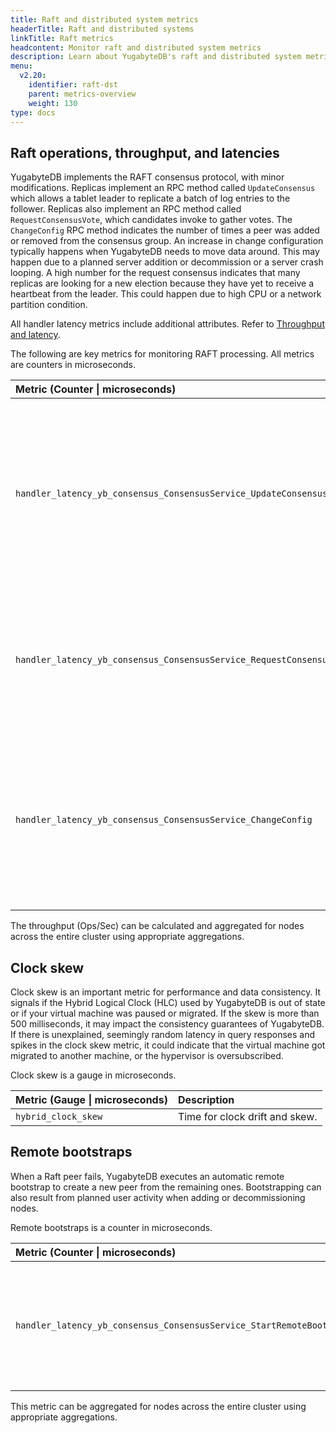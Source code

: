 ```yaml
---
title: Raft and distributed system metrics
headerTitle: Raft and distributed systems
linkTitle: Raft metrics
headcontent: Monitor raft and distributed system metrics
description: Learn about YugabyteDB's raft and distributed system metrics, and how to select and use the metrics.
menu:
  v2.20:
    identifier: raft-dst
    parent: metrics-overview
    weight: 130
type: docs
---
```


## Raft operations, throughput, and latencies

YugabyteDB implements the RAFT consensus protocol, with minor modifications. Replicas implement an RPC method called `UpdateConsensus` which allows a tablet leader to replicate a batch of log entries to the follower. Replicas also implement an RPC method called `RequestConsensusVote`, which candidates invoke to gather votes. The `ChangeConfig` RPC method indicates the number of times a peer was added or removed from the consensus group. An increase in change configuration typically happens when YugabyteDB needs to move data around. This may happen due to a planned server addition or decommission or a server crash looping. A high number for the request consensus indicates that many replicas are looking for a new election because they have yet to receive a heartbeat from the leader. This could happen due to high CPU or a network partition condition.

All handler latency metrics include additional attributes. Refer to [Throughput and latency](../throughput/).

The following are key metrics for monitoring RAFT processing. All metrics are counters in microseconds.

| Metric (Counter \| microseconds) | Description |
| :----- | :--- |
| `handler_latency_yb_consensus_ConsensusService_UpdateConsensus` | Time to replicate a batch of log entries from the leader to the follower. Includes the total count of the RPC method being invoked.
| `handler_latency_yb_consensus_ConsensusService_RequestConsensusVotes` | Time by candidates to gather votes. Includes the total count of the RPC method being invoked.
| `handler_latency_yb_consensus_ConsensusService_ChangeConfig` | Time by candidates to add or remove a peer from the Raft group. Includes the total count of the RPC method being invoked.

<!-- | Metrics | Unit | Type | Description |
| :------ | :--- | :--- | :---------- |
| `handler_latency_yb_consensus_ConsensusService_UpdateConsensus` | microseconds | counter | The time in microseconds to replicate a batch of log entries from the leader to the follower. This metric includes the total count of the RPC method being invoked. |
| `handler_latency_yb_consensus_ConsensusService_RequestConsensusVotes` | microseconds | counter | The time in microseconds by candidates to gather votes. This metric includes the total count of the RPC method being invoked. |
| `handler_latency_yb_consensus_ConsensusService_ChangeConfig` | microseconds | counter | The time in microseconds by candidates to add or remove a peer from the Raft group. This metric includes the total count of the RPC method being invoked. | -->

The throughput (Ops/Sec) can be calculated and aggregated for nodes across the entire cluster using appropriate aggregations.

## Clock skew

Clock skew is an important metric for performance and data consistency. It signals if the Hybrid Logical Clock (HLC) used by YugabyteDB is out of state or if your virtual machine was paused or migrated. If the skew is more than 500 milliseconds, it may impact the consistency guarantees of YugabyteDB. If there is unexplained, seemingly random latency in query responses and spikes in the clock skew metric, it could indicate that the virtual machine got migrated to another machine, or the hypervisor is oversubscribed.

Clock skew is a gauge in microseconds.

| Metric (Gauge \| microseconds) | Description |
| :--- | :--- |
| `hybrid_clock_skew`| Time for clock drift and skew.

<!-- | Metrics | Unit | Type | Description |
| :------ | :--- | :--- | :---------- |
| `hybrid_clock_skew` | microseconds | gauge | The time in microseconds for clock drift and skew. | -->

## Remote bootstraps

When a Raft peer fails, YugabyteDB executes an automatic remote bootstrap to create a new peer from the remaining ones. Bootstrapping can also result from planned user activity when adding or decommissioning nodes.

Remote bootstraps is a counter in microseconds.

| Metric (Counter \| microseconds) | Description |
| :--- | :--- |
| `handler_latency_yb_consensus_ConsensusService_StartRemoteBootstrap` | Time to remote bootstrap a new Raft peer. Includes the total count of remote bootstrap connections.

<!-- | Metrics | Unit | Type | Description |
| :------ | :--- | :--- | :---------- |
| `handler_latency_yb_consensus_ConsensusService_StartRemoteBootstrap` | microseconds | counter | The time in microseconds to remote bootstrap a new Raft peer. This metric includes the total count of remote bootstrap connections. | -->

This metric can be aggregated for nodes across the entire cluster using appropriate aggregations.
